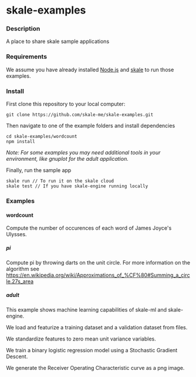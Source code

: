 # skale-examples
### Description
A place to share skale sample applications

### Requirements
We assume you have already installed [Node.js](https://nodejs.org/en/) and [skale](https://github.com/skale-me/skale-cli) to run those examples.

### Install

First clone this repository to your local computer:

	git clone https://github.com/skale-me/skale-examples.git

Then navigate to one of the example folders and install dependencies

	cd skale-examples/wordcount
	npm install

*Note: For some examples you may need additional tools in your environment, like gnuplot for the adult application.*

Finally, run the sample app

	skale run // To run it on the skale cloud
	skale test // If you have skale-engine running locally

### Examples
#### wordcount
Compute the number of occurences of each word of James Joyce's Ulysses.

##### pi
Compute pi by throwing darts on the unit circle.  For more information on the algorithm see https://en.wikipedia.org/wiki/Approximations_of_%CF%80#Summing_a_circle.27s_area

##### adult
This example shows machine learning capabilities of skale-ml and skale-engine.

We load and featurize a training dataset and a validation dataset from files.

We standardize features to zero mean unit variance variables.

We train a binary logistic regression model using a Stochastic Gradient Descent.

We generate the Receiver Operating Characteristic curve as a png image.

